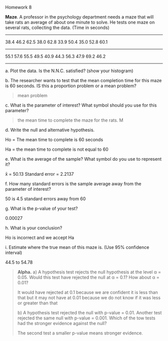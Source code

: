 Homework 8

**Maze**. A professor in the psychology department needs a maze that will take rats an average of about one minute to solve. He tests one maze on several rats, collecting the data. (Time in seconds)

  -------------------------------------------------------------------------------
  38.4    46.2    62.5    38.0    62.8    33.9    50.4    35.0    52.8    60.1
  ------- ------- ------- ------- ------- ------- ------- ------- ------- -------
  55.1    57.6    55.5    49.5    40.9    44.3    56.3    47.9    69.2    46.2

  -------------------------------------------------------------------------------

a.  Plot the data. Is the N.N.C. satisfied? (show your histogram)

b.  The researcher wants to test that the mean completion time for this maze is 60 seconds. IS this a proportion problem or a mean problem?

> mean problem

c.  What is the parameter of interest? What symbol should you use for this parameter?

> the mean time to complete the maze for the rats. M

d.  Write the null and alternative hypothesis.

Ho = The mean time to complete is 60 seconds

Ha = the mean time to complete is not equal to 60

e.  What is the average of the sample? What symbol do you use to represent it?

x̄ = 50.13 Standard error = 2.2137

f.  How many standard errors is the sample average away from the parameter of interest?

50 is 4.5 standard errors away from 60

g.  What is the p-value of your test?

0.00027

h.  What is your conclusion?

Ho is incorrect and we accept Ha

i.  Estimate where the true mean of this maze is. (Use 95% confidence interval)

44.5 to 54.78

> **Alpha.** a) A hypothesis test rejects the null hypothesis at the level α = 0.05. Would this test have rejected the null at α = 0.1? How about α = 0.01?
>
> It would have rejected at 0.1 because we are confident it is less than that but it may not have at 0.01 because we do not know if it was less or greater than that
>
> b\) A hypothesis test rejected the null with p-value = 0.01. Another test rejected the same null with p-value = 0.001. Which of the tow tests had the stronger evidence against the null?
>
> The second test a smaller p-value means stronger evidence.
